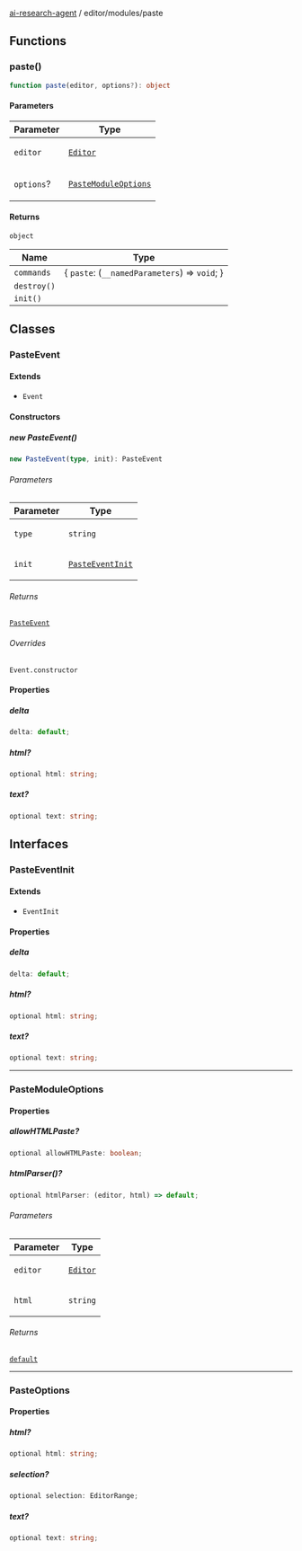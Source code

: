 [ai-research-agent](../../modules.md) / editor/modules/paste

## Functions

### paste()

```ts
function paste(editor, options?): object
```

#### Parameters

<table>
<thead>
<tr>
<th>Parameter</th>
<th>Type</th>
</tr>
</thead>
<tbody>
<tr>
<td>

`editor`

</td>
<td>

[`Editor`](../Editor.md#editor)

</td>
</tr>
<tr>
<td>

`options`?

</td>
<td>

[`PasteModuleOptions`](paste.md#pastemoduleoptions)

</td>
</tr>
</tbody>
</table>

#### Returns

`object`

| Name | Type |
| ------ | ------ |
| `commands` | \{ `paste`: (`__namedParameters`) => `void`; \} |
| `destroy()` |  |
| `init()` |  |

## Classes

### PasteEvent

#### Extends

- `Event`

#### Constructors

##### new PasteEvent()

```ts
new PasteEvent(type, init): PasteEvent
```

###### Parameters

<table>
<thead>
<tr>
<th>Parameter</th>
<th>Type</th>
</tr>
</thead>
<tbody>
<tr>
<td>

`type`

</td>
<td>

`string`

</td>
</tr>
<tr>
<td>

`init`

</td>
<td>

[`PasteEventInit`](paste.md#pasteeventinit)

</td>
</tr>
</tbody>
</table>

###### Returns

[`PasteEvent`](paste.md#pasteevent)

###### Overrides

`Event.constructor`

#### Properties

##### delta

```ts
delta: default;
```

##### html?

```ts
optional html: string;
```

##### text?

```ts
optional text: string;
```

## Interfaces

### PasteEventInit

#### Extends

- `EventInit`

#### Properties

##### delta

```ts
delta: default;
```

##### html?

```ts
optional html: string;
```

##### text?

```ts
optional text: string;
```

***

### PasteModuleOptions

#### Properties

##### allowHTMLPaste?

```ts
optional allowHTMLPaste: boolean;
```

##### htmlParser()?

```ts
optional htmlParser: (editor, html) => default;
```

###### Parameters

<table>
<thead>
<tr>
<th>Parameter</th>
<th>Type</th>
</tr>
</thead>
<tbody>
<tr>
<td>

`editor`

</td>
<td>

[`Editor`](../Editor.md#editor)

</td>
</tr>
<tr>
<td>

`html`

</td>
<td>

`string`

</td>
</tr>
</tbody>
</table>

###### Returns

[`default`](../delta/Delta.md#default)

***

### PasteOptions

#### Properties

##### html?

```ts
optional html: string;
```

##### selection?

```ts
optional selection: EditorRange;
```

##### text?

```ts
optional text: string;
```
